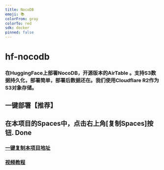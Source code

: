 ```yaml
---
title: NocoDB
emoji: 📚
colorFrom: gray
colorTo: red
sdk: docker
pinned: false
---
```


# hf-nocodb
### 在HuggingFace上部署NocoDB，开源版本的AirTable 。支持S3数据持久化，部署简单，部署后数据还在。我们使用Cloudflare R2作为S3对象存储。

## 一键部署【推荐】
## 在本项目的Spaces中，点击右上角[复制Spaces]按钮. Done
### [一键复制本项目地址](https://huggingface.co/spaces/fuliai/nocodb)

### [视频教程](https://www.bilibili.com/video/BV1SP2mYBEjC/)



